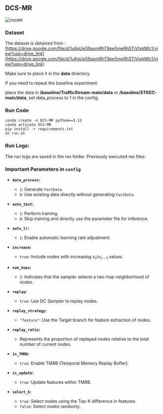 ## DCS-MR
![model](https://github.com/user-attachments/assets/8bd068bd-9e94-4b40-a267-360f2c0ed69d)
### Dataset
The dataset is obtained from : [https://drive.google.com/file/d/1u6gUe59aomRhT9pe5meRhSTiVtxkNfc1/view?usp=drive_link](https://drive.google.com/file/d/1u6gUe59aomRhT9pe5meRhSTiVtxkNfc1/view?usp=drive_link)

Make sure to place it in the **data** directory.

If you need to repeat the baseline experiment:

place the data in **/baseline/TrafficStream-main/data** or **/baseline/STKEC-main/data**, set data_process to 1 in the config.
### Run Code
```
conda create -n DCS-MR pythom==3.12
conda activate DCS-MR
pip install -r requirements.txt
sh run.sh
```

### Run Logs:

The run logs are saved in the res folder.
Previously executed res files:

### Important Parameters in `config`

- **`data_process`:**  
  - `1`: Generate `FastData`.  
  - `0`: Use existing data directly without generating `FastData`.

- **`auto_test`:**  
  - `1`: Perform training.  
  - `0`: Skip training and directly use the parameter file for inference.

- **`auto_lr`:**  
  - `1`: Enable automatic learning rate adjustment.

- **`increase`:**  
  - `true`: Include nodes with increasing $v_\tau/v_{\tau-1}$ values.

- **`num_hops`:**  
  - `2`: Indicates that the sampler selects a two-hop neighborhood of nodes.

- **`replay`:**  
  - `true`: Use DC Sampler to replay nodes.

- **`replay_strategy`:**  
  - `"feature"`: Use the Target branch for feature extraction of nodes.

- **`replay_ratio`:**  
  - Represents the proportion of replayed nodes relative to the total number of current nodes.

- **`is_TMRB`:**  
  - `true`: Enable TMRB (Temporal Memory Replay Buffer).

- **`is_update`:**  
  - `true`: Update features within TMRB.

- **`select_k`:**  
  - `true`: Select nodes using the Top-K difference in features.  
  - `false`: Select nodes randomly.

